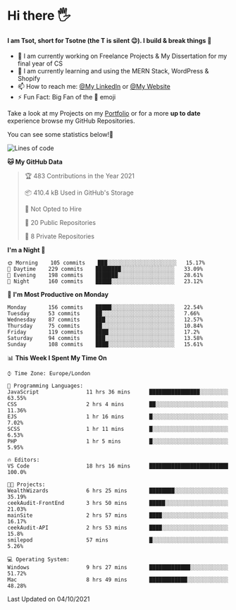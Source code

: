 # Hi there :raised_hand_with_fingers_splayed:
#### I am Tsot, short for Tsotne (the T is silent :wink:). I build & break things :space_invader:
- :telescope: I am currently working on Freelance Projects & My Dissertation for my final year of CS
- :seedling: I am currently learning and using the MERN Stack, WordPress & Shopify
- :mailbox: How to reach me: [@My LinkedIn](https://www.linkedin.com/in/tsotne-gvadzabia/) or [@My Website](https://tsotnegvadzabia.me/contact)
- :zap: Fun Fact: Big Fan of the :space_invader: emoji

Take a look at my Projects on my [Portfolio](https://tsotne.co.uk/) or for a more **up to date** experience browse my GitHub Repositories.

You can see some statistics below!:space_invader:
<!--START_SECTION:waka-->
![Lines of code](https://img.shields.io/badge/From%20Hello%20World%20I%27ve%20Written-3.5%20million%20lines%20of%20code-blue)

**🐱 My GitHub Data** 

> 🏆 483 Contributions in the Year 2021
 > 
> 📦 410.4 kB Used in GitHub's Storage 
 > 
> 🚫 Not Opted to Hire
 > 
> 📜 20 Public Repositories 
 > 
> 🔑 8 Private Repositories  
 > 
**I'm a Night 🦉** 

```text
🌞 Morning    105 commits    ███░░░░░░░░░░░░░░░░░░░░░░   15.17% 
🌆 Daytime    229 commits    ████████░░░░░░░░░░░░░░░░░   33.09% 
🌃 Evening    198 commits    ███████░░░░░░░░░░░░░░░░░░   28.61% 
🌙 Night      160 commits    █████░░░░░░░░░░░░░░░░░░░░   23.12%

```
📅 **I'm Most Productive on Monday** 

```text
Monday       156 commits    █████░░░░░░░░░░░░░░░░░░░░   22.54% 
Tuesday      53 commits     ██░░░░░░░░░░░░░░░░░░░░░░░   7.66% 
Wednesday    87 commits     ███░░░░░░░░░░░░░░░░░░░░░░   12.57% 
Thursday     75 commits     ██░░░░░░░░░░░░░░░░░░░░░░░   10.84% 
Friday       119 commits    ████░░░░░░░░░░░░░░░░░░░░░   17.2% 
Saturday     94 commits     ███░░░░░░░░░░░░░░░░░░░░░░   13.58% 
Sunday       108 commits    ████░░░░░░░░░░░░░░░░░░░░░   15.61%

```


📊 **This Week I Spent My Time On** 

```text
⌚︎ Time Zone: Europe/London

💬 Programming Languages: 
JavaScript               11 hrs 36 mins      ████████████████░░░░░░░░░   63.55% 
CSS                      2 hrs 4 mins        ██░░░░░░░░░░░░░░░░░░░░░░░   11.36% 
EJS                      1 hr 16 mins        █░░░░░░░░░░░░░░░░░░░░░░░░   7.02% 
SCSS                     1 hr 11 mins        █░░░░░░░░░░░░░░░░░░░░░░░░   6.53% 
PHP                      1 hr 5 mins         █░░░░░░░░░░░░░░░░░░░░░░░░   5.95%

🔥 Editors: 
VS Code                  18 hrs 16 mins      █████████████████████████   100.0%

🐱‍💻 Projects: 
WealthWizards            6 hrs 25 mins       ████████░░░░░░░░░░░░░░░░░   35.19% 
ceekAudit-FrontEnd       3 hrs 50 mins       █████░░░░░░░░░░░░░░░░░░░░   21.03% 
mainSite                 2 hrs 57 mins       ████░░░░░░░░░░░░░░░░░░░░░   16.17% 
ceekAudit-API            2 hrs 53 mins       ████░░░░░░░░░░░░░░░░░░░░░   15.8% 
smilepod                 57 mins             █░░░░░░░░░░░░░░░░░░░░░░░░   5.26%

💻 Operating System: 
Windows                  9 hrs 27 mins       █████████████░░░░░░░░░░░░   51.72% 
Mac                      8 hrs 49 mins       ████████████░░░░░░░░░░░░░   48.28%

```


 Last Updated on 04/10/2021
<!--END_SECTION:waka-->
